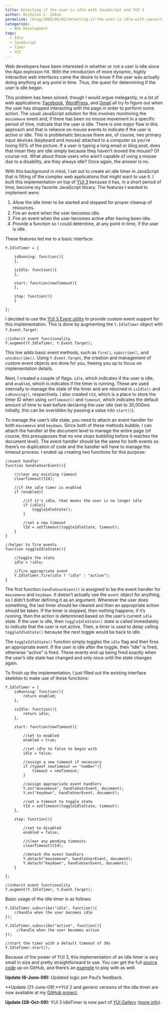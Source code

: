 ```yaml
---
title: Detecting if the user is idle with JavaScript and YUI 3
author: Nicholas C. Zakas
permalink: /blog/2009/06/02/detecting-if-the-user-is-idle-with-javascript-and-yui-3/
categories:
  - Web Development
tags:
  - Idle
  - JavaScript
  - Timer
  - YUI
---
```

Web developers have been interested in whether or not a user is idle since the Ajax explosion hit. With the introduction of more dynamic, highly interactive web interfaces came the desire to know if the user was actually doing anything at any point in time. Thus, the quest for determining if the user is idle began.

This problem has been solved, though I would argue inelegantly, in a lot of web applications: [Facebook][1], [WordPress][2], and [Gmail][3] all try to figure out when the user has stopped interacting with the page in order to perform some action. The usual JavaScript solution for this involves monitoring the `mousemove` event and, if there has been no mouse movement in a specific period of time, indicate that the user is idle. There is one major flaw in this approach and that is reliance on mouse events to indicate if the user is active or idle. This is problematic because there are, of course, two primary input devices (keyboard and mouse) attached to a computer so you&#8217;re losing 50% of the picture. If a user is typing a long email or blog post, does that mean they are idle simply because they haven&#8217;t moved the mouse? Of course not. What about those users who aren&#8217;t capable of using a mouse due to a disability, are they always idle? Once again, the answer is no.

With this background in mind, I set out to create an idle timer in JavaScript that is fitting of the complex web applications that might want to use it. I built this implementation on top of [YUI 3][4] because it has, in a short period of time, become my favorite JavaScript library. The features I wanted to implement were:

  1. Allow the idle timer to be started and stopped for proper cleanup of resources.
  2. Fire an event when the user becomes idle.
  3. Fire an event when the user becomes active after having been idle.
  4. Provide a function so I could determine, at any point in time, if the user is idle.

These features led me to a basic interface:

    Y.IdleTimer = {
    
        isRunning: function(){
        },
    
        isIdle: function(){
        },
    
        start: function(newTimeout){
        },
    
        stop: function(){
        }
    
    };
    

I decided to use the [YUI 3 Event utility][5] to provide custom event support for this implementation. This is done by augmenting the `Y.IdleTimer` object with `Y.Event.Target`:

    //inherit event functionality
    Y.augment(Y.IdleTimer, Y.Event.Target);

This line adds basic event methods, such as `fire()`, `subscribe()`, and `unsubscribe()`. Using `Y.Event.Target`, the creation and management of custom event objects are done for you, freeing you up to focus on implementation details.

Next, I created a couple of flags: `idle`, which indicates if the user is idle, and `enabled`, which is indicates if the timer is running. These are used internally to manage the state of the timer and are returned in `isIdle()` and `isRunning()`, respectively. I also created `tId`, which is a place to store the timer ID when using `setTimeout()` and `timeout`, which indicates the default amount of time to wait before declaring the user idle (set to 30,000ms initially, this can be overidden by passing a value into `start()`).

To manage the user&#8217;s idle state, you need to attach an event handler for both `mousemove` and `keydown`. Since both of these methods bubble, I can attach the handler at the document level to manage the entire page (of course, this presupposes that no one stops bubbling before it reaches the document level). The event handler should be the same for both events so there&#8217;s no duplication of code and the handler will have to manage the timeout process. I ended up creating two functions for this purpose:

    //event handler
    function handleUserEvent(){
    
        //clear any existing timeout
        clearTimeout(tId);
    
        //if the idle timer is enabled
        if (enabled){
    
            //if it's idle, that means the user is no longer idle
            if (idle){
                toggleIdleState();
            } 
    
            //set a new timeout
            tId = setTimeout(toggleIdleState, timeout);
        }
    }
    
    //helper to fire events
    function toggleIdleState(){
    
        //toggle the state
        idle = !idle;
    
        //fire appropriate event
        Y.IdleTimer.fire(idle ? "idle" : "active");
    }

The first function `handleUserEvent()` is assigned to be the event handler for `mousemove` and `keydown`. It doesn&#8217;t actually use the `event` object for anything, so I didn&#8217;t bother defining it as an argument. Whenever the user does something, the last timer should be cleared and then an appropriate action should be taken. If the timer is stopped, then nothing happens; if it&#8217;s running, then the action is determined based on the user&#8217;s current `idle` state. If the user is idle, then `toggleIdleState()` state is called immediately to indicate that the user is not active. Then, a timer is used to delay calling `toggleIdleState()` because the next toggle would be back to idle.

The `toggleIdleState()` function simply toggles the `idle` flag and then fires an appropriate event. If the user is idle after the toggle, then &#8220;idle&#8221; is fired, otherwise &#8220;active&#8221; is fired. These events end up being fired exactly when the user&#8217;s idle state has changed and only once until the state changes again.

To finish up the implementation, I just filled out the existing interface skeleton to make use of these functions:

    Y.IdleTimer = {
        isRunning: function(){
            return enabled;
        },
    
        isIdle: function(){
            return idle;
        },
    
        start: function(newTimeout){
    
            //set to enabled
            enabled = true;
    
            //set idle to false to begin with
            idle = false;
    
            //assign a new timeout if necessary
            if (typeof newTimeout == "number"){
                timeout = newTimeout;
            }
    
            //assign appropriate event handlers
            Y.on("mousemove", handleUserEvent, document);
            Y.on("keydown", handleUserEvent, document);
    
            //set a timeout to toggle state
            tId = setTimeout(toggleIdleState, timeout);
        },
    
        stop: function(){
    
            //set to disabled
            enabled = false;
    
            //clear any pending timeouts
            clearTimeout(tId);
    
            //detach the event handlers
            Y.detach("mousemove", handleUserEvent, document);
            Y.detach("keydown", handleUserEvent, document);
        }
    
    };
    
    //inherit event functionality
    Y.augment(Y.IdleTimer, Y.Event.Target);

Basic usage of the idle timer is as follows:

    
    Y.IdleTimer.subscribe("idle", function(){
        //handle when the user becomes idle
    });
    
    Y.IdleTimer.subscribe("active", function(){
         //handle when the user becomes active
    });
    
    //start the timer with a default timeout of 30s
    Y.IdleTimer.start();
    

Because of the power of YUI 3, this implementation of an idle timer is very small in size and pretty straightforward to use. You can get the full [source code][6] up on GitHub, and there&#8217;s an [example][7] to play with as well.

**Update (6-June-09):** Updated logic per Paul&#8217;s feedback.

**Update (21-June-09):**YUI 2 and generic versions of the idle timer are now available at my [GitHub project][6].

**Update (28-Oct-09):** YUI 3 IdleTimer is now part of [YUI Gallery][8] ([more info][9]).

 [1]: http://www.facebook.com/
 [2]: http://www.wordpress.org
 [3]: http://www.gmail.com/
 [4]: http://developer.yahoo.com/yui/3/
 [5]: http://developer.yahoo.com/yui/3/event/
 [6]: http://github.com/nzakas/jstools/
 [7]: http://nczonline.net/experiments/javascript/idle-timer/idle-timer.htm
 [8]: http://yuilibrary.com/gallery/show/idletimer
 [9]: {{site.url}}/blog/2009/10/28/yui-3-idletimer-now-available-on-yui-gallery/
